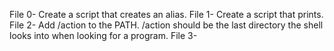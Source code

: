 File 0- Create a script that creates an alias.
File 1- Create a script that prints.
File 2- Add /action to the PATH. /action should be the last directory the shell looks into when looking for a program.
File 3- 
